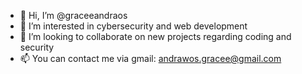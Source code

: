- 👋 Hi, I’m @graceeandraos
- 👀 I’m interested in cybersecurity and web development
- 💞️ I’m looking to collaborate on new projects regarding coding and security
- 📫 You can contact me via gmail: andrawos.gracee@gmail.com

